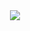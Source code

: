 <div align="center">
  <a
    href="https://open.spotify.com/user/00x7ee8wq8bffzl6or19h2n9r?si=884ca50176404881"
    target="_blank"
  >
    <img
      src="https://spotify-recently-played-readme.vercel.app/api?user=00x7ee8wq8bffzl6or19h2n9r&width=500&count=3"
    />
  </a>
</div>
